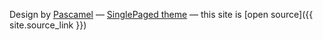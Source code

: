 Design by [Pascamel](https://www.github.com/pascamel)
&mdash;
[SinglePaged theme](https://github.com/t413/SinglePaged)
&mdash;
this site is [open source]({{ site.source_link }})
